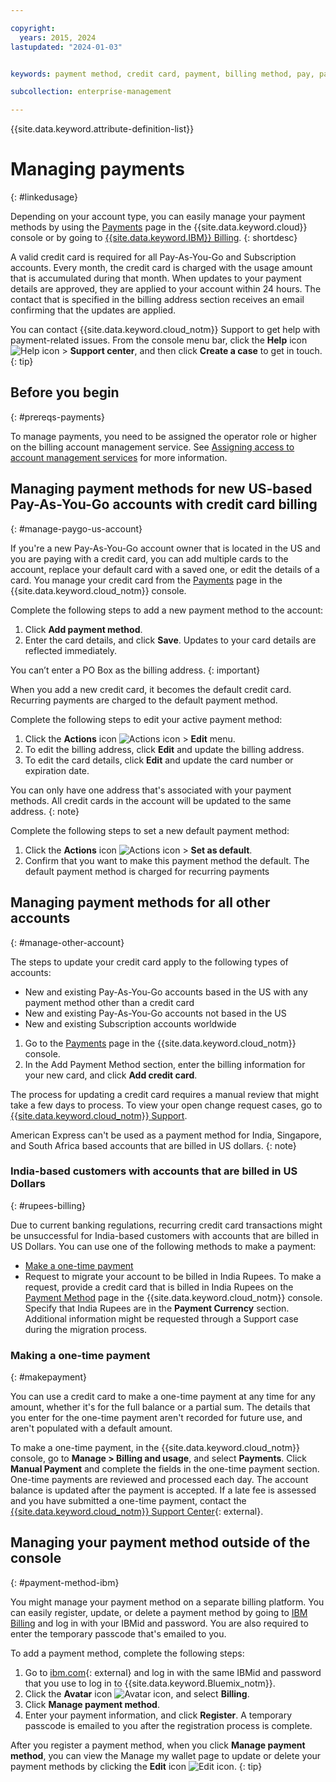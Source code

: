 ```yaml
---

copyright:
  years: 2015, 2024
lastupdated: "2024-01-03"


keywords: payment method, credit card, payment, billing method, pay, pay my bill, billing items, ibm billing,

subcollection: enterprise-management

---
```


{{site.data.keyword.attribute-definition-list}}

# Managing payments
{: #linkedusage}

Depending on your account type, you can easily manage your payment methods by using the [Payments](/billing/payments) page in the {{site.data.keyword.cloud}} console or by going to [{{site.data.keyword.IBM}} Billing](https://myibm.ibm.com/billing/).
{: shortdesc}

A valid credit card is required for all Pay-As-You-Go and Subscription accounts. Every month, the credit card is charged with the usage amount that is accumulated during that month. When updates to your payment details are approved, they are applied to your account within 24 hours. The contact that is specified in the billing address section receives an email confirming that the updates are applied.

You can contact {{site.data.keyword.cloud_notm}} Support to get help with payment-related issues. From the console menu bar, click the **Help** icon ![Help icon](../icons/help.svg "Help") > **Support center**, and then click **Create a case** to get in touch.
{: tip}

## Before you begin
{: #prereqs-payments}

To manage payments, you need to be assigned the operator role or higher on the billing account management service. See [Assigning access to account management services](/docs/account?topic=account-account-services) for more information.

## Managing payment methods for new US-based Pay-As-You-Go accounts with credit card billing
{: #manage-paygo-us-account}

If you're a new Pay-As-You-Go account owner that is located in the US and you are paying with a credit card, you can add multiple cards to the account, replace your default card with a saved one, or edit the details of a card. You manage your credit card from the [Payments](/billing/payments) page in the {{site.data.keyword.cloud_notm}} console.

Complete the following steps to add a new payment method to the account:

1. Click **Add payment method**.
2. Enter the card details, and click **Save**. Updates to your card details are reflected immediately.

You can’t enter a PO Box as the billing address.
{: important}

When you add a new credit card, it becomes the default credit card. Recurring payments are charged to the default payment method.

Complete the following steps to edit your active payment method:

1. Click the **Actions** icon ![Actions icon](../icons/action-menu-icon.svg "Actions") > **Edit** menu.
1. To edit the billing address, click **Edit** and update the billing address.
1. To edit the card details, click **Edit** and update the card number or expiration date.

You can only have one address that's associated with your payment methods. All credit cards in the account will be updated to the same address.
{: note}

Complete the following steps to set a new default payment method:

1. Click the **Actions** icon ![Actions icon](../icons/action-menu-icon.svg "Actions") > **Set as default**.
2. Confirm that you want to make this payment method the default. The default payment method is charged for recurring payments


## Managing payment methods for all other accounts
{: #manage-other-account}

The steps to update your credit card apply to the following types of accounts:

* New and existing Pay-As-You-Go accounts based in the US with any payment method other than a credit card
* New and existing Pay-As-You-Go accounts not based in the US
* New and existing Subscription accounts worldwide

1. Go to the [Payments](/billing/payments) page in the {{site.data.keyword.cloud_notm}} console.
2. In the Add Payment Method section, enter the billing information for your new card, and click **Add credit card**.

The process for updating a credit card requires a manual review that might take a few days to process. To view your open change request cases, go to [{{site.data.keyword.cloud_notm}} Support](https://cloud.ibm.com/unifiedsupport/supportcenter).

American Express can't be used as a payment method for India, Singapore, and South Africa based accounts that are billed in US dollars.
{: note}


###  India-based customers with accounts that are billed in US Dollars
{: #rupees-billing}

Due to current banking regulations, recurring credit card transactions might be unsuccessful for India-based customers with accounts that are billed in US Dollars. You can use one of the following methods to make a payment:
 * [Make a one-time payment](/docs/enterprise-management?topic=enterprise-management-linkedusage#makepayment)
 * Request to migrate your account to be billed in India Rupees. To make a request, provide a credit card that is billed in India Rupees on the [Payment Method](/billing/payments) page in the {{site.data.keyword.cloud_notm}} console. Specify that India Rupees are in the **Payment Currency** section. Additional information might be requested through a Support case during the migration process.

### Making a one-time payment
{: #makepayment}

You can use a credit card to make a one-time payment at any time for any amount, whether it's for the full balance or a partial sum. The details that you enter for the one-time payment aren't recorded for future use, and aren't populated with a default amount.

To make a one-time payment, in the {{site.data.keyword.cloud_notm}} console, go to **Manage > Billing and usage**, and select **Payments**. Click **Manual Payment** and complete the fields in the one-time payment section. One-time payments are reviewed and processed each day. The account balance is updated after the payment is accepted. If a late fee is assessed and you have submitted a one-time payment, contact the [{{site.data.keyword.cloud_notm}} Support Center](https://cloud.ibm.com/unifiedsupport/supportcenter){: external}.

## Managing your payment method outside of the console
{: #payment-method-ibm}

You might manage your payment method on a separate billing platform. You can easily register, update, or delete a payment method by going to [IBM Billing](https://myibm.ibm.com/billing/) and log in with your IBMid and password. You are also required to enter the temporary passcode that's emailed to you.

To add a payment method, complete the following steps:
1. Go to [ibm.com](http://www.ibm.com){: external} and log in with the same IBMid and password that you use to log in to {{site.data.keyword.Bluemix_notm}}.
1. Click the **Avatar** icon ![Avatar icon](../icons/i-avatar-icon.svg "Avatar"), and select **Billing**.
1. Click **Manage payment method**.
1. Enter your payment information, and click **Register**. A temporary passcode is emailed to you after the registration process is complete.

After you register a payment method, when you click **Manage payment method**, you can view the Manage my wallet page to update or delete your payment methods by clicking the **Edit** icon ![Edit icon](../icons/edit-tagging.svg "Edit").
{: tip}
